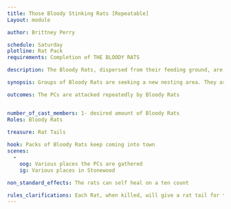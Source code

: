 ```yaml
---
title: Those Bloody Stinking Rats [Repeatable]
Layout: module

author: Brittney Perry

schedule: Saturday
plotline: Rat Pack
requirements: Completion of THE BLOODY RATS

description: The Bloody Rats, dispersed from their feeding ground, are now invading... everywhere.

synopsis: Groups of Bloody Rats are seeking a new nesting area. They are invading the country side, killing their mild mannered counterparts, and attacking the farmer and anyone else who tries to repeatedly entering the town and attacking anyone they find. They are agitated by the disturbance of their feeding grounds, and are drawn to the area by the PCs bloodshed. Unprovoked attacks are on the rise. There seems to be no end in sight.

outcomes: The PCs are attacked repeatedly by Bloody Rats


number_of_cast_members: 1- desired amount of Bloody Rats
Roles: Bloody Rats
 
treasure: Rat Tails

hook: Packs of Bloody Rats keep coming into town
scenes: 
  - 
    oog: Various places the PCs are gathered
    ig: Various places in Stonewood

non_standard_effects: The rats can self heal on a ten count

rules_clarifications: Each Rat, when killed, will give a rat tail for the bounty. These are in game items.
---
```

